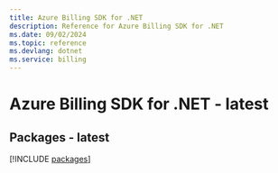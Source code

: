 ```yaml
---
title: Azure Billing SDK for .NET
description: Reference for Azure Billing SDK for .NET
ms.date: 09/02/2024
ms.topic: reference
ms.devlang: dotnet
ms.service: billing
---
```

# Azure Billing SDK for .NET - latest
## Packages - latest
[!INCLUDE [packages](billing-index.md)]